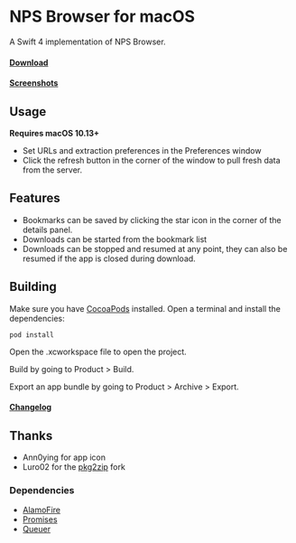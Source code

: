 # NPS Browser for macOS

A Swift 4 implementation of NPS Browser.

#### [Download][]

#### [Screenshots][]

## Usage
**Requires macOS 10.13+**

* Set URLs and extraction preferences in the Preferences window
* Click the refresh button in the corner of the window to pull fresh data from the server. 

## Features
* Bookmarks can be saved by clicking the star icon in the corner of the details panel.
* Downloads can be started from the bookmark list
* Downloads can be stopped and resumed at any point, they can also be resumed if the app is closed during download.

## Building
Make sure you have [CocoaPods][] installed.
Open a terminal and install the dependencies:
```
pod install
```
Open the .xcworkspace file to open the project.

Build by going to Product > Build.

Export an app bundle by going to Product > Archive > Export.

#### [Changelog][]

## Thanks
* Ann0ying for app icon
* Luro02 for the [pkg2zip][] fork

### Dependencies
* [AlamoFire][]
* [Promises][]
* [Queuer][]

[Download]: https://github.com/JK3Y/NPS-Browser-macOS/releases
[Screenshots]: https://imgur.com/gallery/EYLLYoW
[Changelog]: https://github.com/JK3Y/NPS-Browser-macOS/blob/master/CHANGELOG.md
[pkg2zip]: https://github.com/Luro02/pkg2zip
[AlamoFire]:https://github.com/Alamofire/Alamofire
[Promises]:https://github.com/google/promises
[Queuer]:https://github.com/FabrizioBrancati/Queuer
[CocoaPods]: https://cocoapods.org
